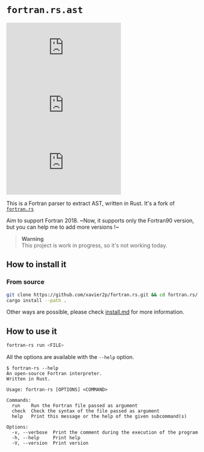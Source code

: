 # `fortran.rs.ast`

[![GitHub top language](https://img.shields.io/github/languages/top/xavier2p/fortran.rs?style=for-the-badge&logo=rust&color=orange)](https://rust-lang.org)
[![GitHub Stars](https://img.shields.io/github/stars/xavier2p/fortran.rs?style=for-the-badge&logo=github&color=yellow)](https://github.com/xavier2p/fortran.rs/stargazers)
[![GitHub License](https://img.shields.io/github/license/xavier2p/fortran.rs?style=for-the-badge&logo=github)](https://github.com/Xavier2p/fortran.rs/blob/main/LICENSE.md)

This is a Fortran parser to extract AST, written in Rust. It's a fork of [`fortran.rs`](https://github.com/Xavier2p/fortran.rs)

Aim to support Fortran 2018.
~Now, it supports only the Fortran90 version, but you can help me to add more versions !~

> **Warning**  
> This project is work in progress, so it's not working today.

## How to install it

### From source

```bash
git clone https://github.com/xavier2p/fortran.rs.git && cd fortran.rs/
cargo install --path .
```

Other ways are possible, please check [install.md](../docs/install.md) for more information.

## How to use it

```bash
fortran-rs run <FILE>
```

All the options are available with the `--help` option.

```console
$ fortran-rs --help
An open-source Fortran interpreter.
Written in Rust.

Usage: fortran-rs [OPTIONS] <COMMAND>

Commands:
  run    Run the Fortran file passed as argument
  check  Check the syntax of the file passed as argument
  help   Print this message or the help of the given subcommand(s)

Options:
  -v, --verbose  Print the comment during the execution of the program
  -h, --help     Print help
  -V, --version  Print version
```
